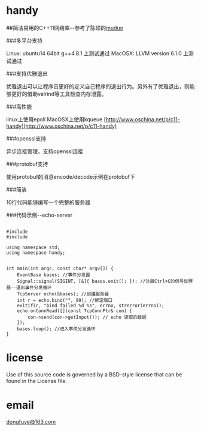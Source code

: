 handy
====

##简洁易用的C++11网络库--参考了陈硕的[muduo](http://github.com/chenshuo/muduo/)

###多平台支持

  Linux: ubuntu14 64bit g++4.8.1 上测试通过
  MacOSX: LLVM version 6.1.0 上测试通过

###支持优雅退出

  优雅退出可以让程序员更好的定义自己程序的退出行为。另外有了优雅退出，则能够更好的借助valrind等工具检查内存泄露。

###高性能

  linux上使用epoll
  MacOSX上使用kqueue
  [http://www.oschina.net/p/c11-handy](http://www.oschina.net/p/c11-handy)

###openssl支持

  异步连接管理，支持openssl连接

###protobuf支持

  使用protobuf的消息encode/decode示例在protobuf下

###简洁

  10行代码能够编写一个完整的服务器

###代码示例--echo-server

<pre><code>
#include <handy/conn.h>
#include <handy/daemon.h>

using namespace std;
using namespace handy;


int main(int argc, const char* argv[]) {
    EventBase bases; //事件分发器
    Signal::signal(SIGINT, [&]{ bases.exit(); }); //注册Ctrl+C的信号处理器--退出事件分发循环
    TcpServer echo(&bases); //创建服务器
    int r = echo.bind("", 99); //绑定端口
    exitif(r, "bind failed %d %s", errno, strerror(errno));
    echo.onConnRead([](const TcpConnPtr& con) {
        con->send(con->getInput()); // echo 读取的数据
    });
    bases.loop(); //进入事件分发循环
}
</code></pre>

license
====
Use of this source code is governed by a BSD-style
license that can be found in the License file.

email
====
dongfuye@163.com
